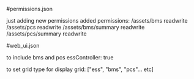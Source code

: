 #permissions.json

just adding new permissions
added permissions:
/assets/bms readwrite
/assets/pcs readwrite
/assets/bms/summary readwrite
/assets/pcs/summary readwrite

#web_ui.json

to include bms and pcs
essController: true

to set grid type for display
grid: ["ess", "bms", "pcs"... etc]

